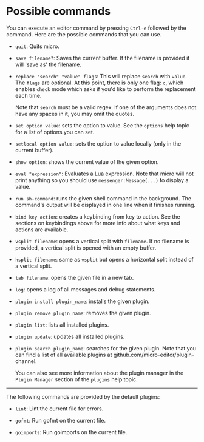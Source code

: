 # Possible commands

You can execute an editor command by pressing `Ctrl-e` followed by the command.
Here are the possible commands that you can use.

* `quit`: Quits micro.

* `save filename?`: Saves the current buffer. If the filename is provided it will
   'save as' the filename.

* `replace "search" "value" flags`: This will replace `search` with `value`. 
   The `flags` are optional.
   At this point, there is only one flag: `c`, which enables `check` mode 
   which asks if you'd like to perform the replacement each time.

   Note that `search` must be a valid regex.  If one of the arguments
   does not have any spaces in it, you may omit the quotes.

* `set option value`: sets the option to value. See the `options` help topic
   for a list of options you can set.

* `setlocal option value`: sets the option to value locally (only in the current
   buffer).

* `show option`: shows the current value of the given option.

* `eval "expression"`: Evaluates a Lua expression. Note that micro will not
   print anything so you should use `messenger:Message(...)` to display a
   value.

* `run sh-command`: runs the given shell command in the background. The 
   command's output will be displayed in one line when it finishes running.

* `bind key action`: creates a keybinding from key to action. See the sections on
   keybindings above for more info about what keys and actions are available.

* `vsplit filename`: opens a vertical split with `filename`. If no filename is
   provided, a vertical split is opened with an empty buffer.

* `hsplit filename`: same as `vsplit` but opens a horizontal split instead of
   a vertical split.

* `tab filename`: opens the given file in a new tab.

* `log`: opens a log of all messages and debug statements.

* `plugin install plugin_name`: installs the given plugin.

* `plugin remove plugin_name`: removes the given plugin.

* `plugin list`: lists all installed plugins.

* `plugin update`: updates all installed plugins.

* `plugin search plugin_name`: searches for the given plugin.
   Note that you can find a list of all available plugins at
   github.com/micro-editor/plugin-channel.

   You can also see more information about the plugin manager
   in the `Plugin Manager` section of the `plugins` help topic.

---

The following commands are provided by the default plugins:

* `lint`: Lint the current file for errors.

* `gofmt`: Run gofmt on the current file.

* `goimports`: Run goimports on the current file.
